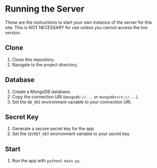 # Running the Server
These are the instructions to start your own instance of the server for this site. This is NOT NECESSARY for use unless you cannot access the live version.

## Clone
1. Clone this repository.
2. Navigate to the project directory.

## Database
1. Create a MongoDB database.
2. Copy the connection URI (`mongodb://...` or `mongodb+srv://...`).
3. Set the `DB_URI` environment variable to your connection URI.

## Secret Key
1. Generate a secure secret key for the app.
2. Set the `SECRET_KEY` environment variable to your secret key.

## Start
1. Run the app with `python3 main.py`.